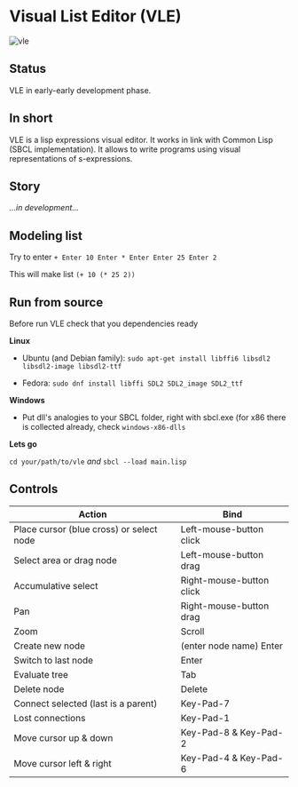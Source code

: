 # Visual List Editor (VLE)
![vle](https://github.com/honix/Visual-List-Editor/blob/master/wiki/find-alice-2.png)

## Status
VLE in early-early development phase.

## In short
VLE is a lisp expressions visual editor. It works in link with Common Lisp (SBCL implementation).
It allows to write programs using visual representations of s-expressions.

## Story
*...in development...*

## Modeling list
Try to enter
```+ Enter 10 Enter * Enter Enter 25 Enter 2```

This will make list
```(+ 10 (* 25 2))```

## Run from source
Before run VLE check that you dependencies ready

**Linux**

- Ubuntu (and Debian family): ```sudo apt-get install libffi6 libsdl2 libsdl2-image libsdl2-ttf```

- Fedora: ```sudo dnf install libffi SDL2 SDL2_image SDL2_ttf```

**Windows**

- Put dll's analogies to your SBCL folder, right with sbcl.exe (for x86 there is collected already, check ```windows-x86-dlls```

**Lets go**

```cd your/path/to/vle``` *and* ```sbcl --load main.lisp```

## Controls
Action | Bind
-------|------
Place cursor (blue cross) or select node | Left-mouse-button click
Select area or drag node | Left-mouse-button drag
Accumulative select | Right-mouse-button click
Pan | Right-mouse-button drag
Zoom | Scroll
Create new node | (enter node name) Enter
Switch to last node | Enter
Evaluate tree | Tab
Delete node | Delete
Connect selected (last is a parent)| Key-Pad-7
Lost connections | Key-Pad-1
Move cursor up & down | Key-Pad-8 & Key-Pad-2
Move cursor left & right | Key-Pad-4 & Key-Pad-6
